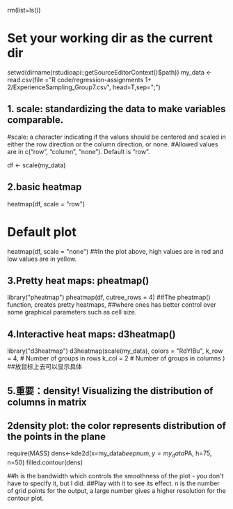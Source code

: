 
rm(list=ls())

# Set your working dir as the current dir
setwd(dirname(rstudioapi::getSourceEditorContext()$path))
my_data <- read.csv(file ="R code/regression-assignments 1+ 2/ExperienceSampling_Group7.csv", head=T,sep=";") 



## 1. scale: standardizing the data to make variables comparable.
#scale: a character indicating if the values should be centered and scaled in either the row direction or the column direction, or none. 
#Allowed values are in c(“row”, “column”, “none”). Default is “row”.

df <- scale(my_data)


## 2.basic heatmap
heatmap(df, scale = "row")

# Default plot
heatmap(df, scale = "none")
##In the plot above, high values are in red and low values are in yellow.


## 3.Pretty heat maps: pheatmap()
library("pheatmap")
pheatmap(df, cutree_rows = 4)
##The pheatmap() function, creates pretty heatmaps, 
##where ones has better control over some graphical parameters such as cell size.


## 4.Interactive heat maps: d3heatmap()
library("d3heatmap")
d3heatmap(scale(my_data), colors = "RdYlBu",
          k_row = 4, # Number of groups in rows
          k_col = 2 # Number of groups in columns
)
##放鼠标上去可以显示具体


## 5.重要：density! Visualizing the distribution of columns in matrix
## 2density plot: the color represents distribution of the points in the plane

require(MASS)
dens<-kde2d(x=my_data$beepnum, y=my_data$PA, h=75, n=50)
filled.contour(dens)

##h is the bandwidth which controls the smoothness of the plot - you don't have to specify it, but I did. 
##Play with it to see its effect. n is the number of grid points for the output, a large number gives a higher resolution for the contour plot.

